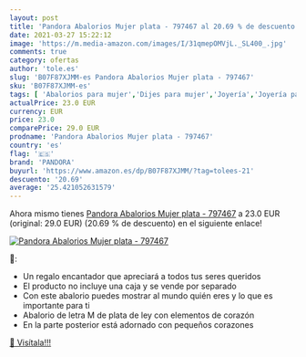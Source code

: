 ```yaml
---
layout: post
title: 'Pandora Abalorios Mujer plata - 797467 al 20.69 % de descuento'
date: 2021-03-27 15:22:12
image: 'https://m.media-amazon.com/images/I/31qmepOMVjL._SL400_.jpg'
comments: true
category: ofertas
author: 'tole.es'
slug: 'B07F87XJMM-es Pandora Abalorios Mujer plata - 797467'
sku: 'B07F87XJMM-es'
tags: [ 'Abalorios para mujer','Dijes para mujer','Joyería','Joyería para mujer','pandora', ]
actualPrice: 23.0 EUR
currency: EUR
price: 23.0
comparePrice: 29.0 EUR
prodname: 'Pandora Abalorios Mujer plata - 797467'
country: 'es'
flag: '🇪🇸'
brand: 'PANDORA'
buyurl: 'https://www.amazon.es/dp/B07F87XJMM/?tag=tolees-21'
descuento: '20.69'
average: '25.421052631579'
---
```


Ahora mismo tienes [Pandora Abalorios Mujer plata - 797467](https://www.amazon.es/dp/B07F87XJMM/?tag=tolees-21) a 23.0 EUR (original: 29.0 EUR) (20.69 %  de descuento) en el siguiente enlace!

[![Pandora Abalorios Mujer plata - 797467](https://m.media-amazon.com/images/I/31qmepOMVjL._SL400_.jpg)](https://www.amazon.es/dp/B07F87XJMM/?tag=tolees-21)

🔎:

- Un regalo encantador que apreciará a todos tus seres queridos
- El producto no incluye una caja y se vende por separado
- Con este abalorio puedes mostrar al mundo quién eres y lo que es importante para ti
- Abalorio de letra M de plata de ley con elementos de corazón
- En la parte posterior está adornado con pequeños corazones

[🛒 Visítala!!!](https://www.amazon.es/dp/B07F87XJMM/?tag=tolees-21)
